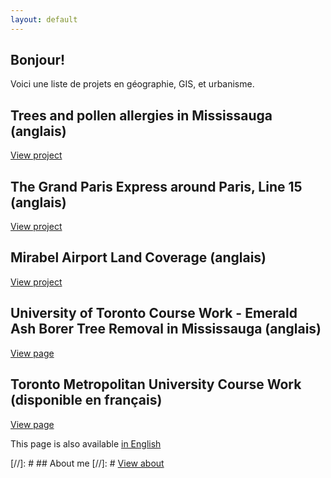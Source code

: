 ```yaml
---
layout: default
---
```


## Bonjour!
Voici une liste de projets en géographie, GIS, et urbanisme. 

## Trees and pollen allergies in Mississauga (anglais)
[View project](./proj_treeallergy.html)

## The Grand Paris Express around Paris, Line 15 (anglais)
[View project](./proj_gpeligne15.html)

## Mirabel Airport Land Coverage (anglais)
[View project](./proj_aeroportmirabel.html)

## University of Toronto Course Work - Emerald Ash Borer Tree Removal in Mississauga (anglais)
[View page](./proj_emeraldashborer.html)

## Toronto Metropolitan University Course Work (disponible en français)
[View page](/diversityinclusion.html)

This page is also available [in English](/index)


[//]: # ## About me
[//]: # [View about](./about.html)
